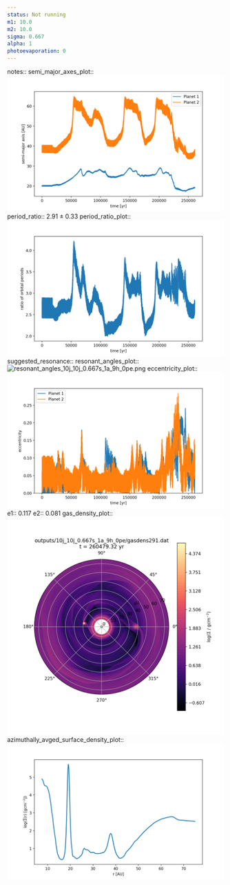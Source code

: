 ```yaml
---
status: Not running
m1: 10.0
m2: 10.0
sigma: 0.667
alpha: 1
photoevaporation: 0
---
```


notes::
semi_major_axes_plot:: ![semi_major_axes_10j_10j_0.667s_1a_9h_0pe.png](plots/semi_major_axes/semi_major_axes_10j_10j_0.667s_1a_9h_0pe.png)
period_ratio:: 2.91 ± 0.33
period_ratio_plot:: ![period_ratio_10j_10j_0.667s_1a_9h_0pe.png](plots/period_ratio/period_ratio_10j_10j_0.667s_1a_9h_0pe.png)
suggested_resonance:: 
resonant_angles_plot:: ![resonant_angles_10j_10j_0.667s_1a_9h_0pe.png](plots/resonant_angles/resonant_angles_10j_10j_0.667s_1a_9h_0pe.png)
eccentricity_plot:: ![eccentricity_10j_10j_0.667s_1a_9h_0pe.png](plots/eccentricity/eccentricity_10j_10j_0.667s_1a_9h_0pe.png)
e1:: 0.117
e2:: 0.081
gas_density_plot:: ![gas_density_10j_10j_0.667s_1a_9h_0pe.png](plots/gas_density/gas_density_10j_10j_0.667s_1a_9h_0pe.png)
azimuthally_avged_surface_density_plot:: ![azimuthally_avged_surface_density_10j_10j_0.667s_1a_9h_0pe.png](plots/azimuthally_avged_surface_density/azimuthally_avged_surface_density_10j_10j_0.667s_1a_9h_0pe.png)
